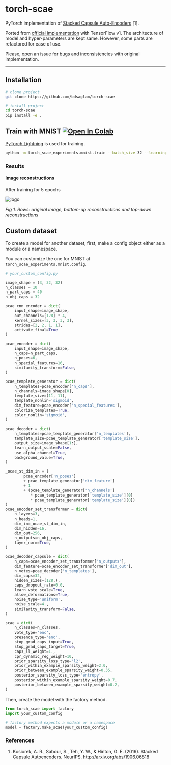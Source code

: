

# torch-scae 

PyTorch implementation of [Stacked Capsule Auto-Encoders](http://arxiv.org/abs/1906.06818) \[1\].

Ported from [official implementation](https://github.com/akosiorek/stacked_capsule_autoencoders) with TensorFlow v1. 
The architecture of model and hyper-parameters are kept same. 
However, some parts are refactored for ease of use. 

Please, open an issue for bugs and inconsistencies with original implementation.



---
## Installation   
```bash
# clone project   
git clone https://github.com/bdsaglam/torch-scae   

# install project   
cd torch-scae
pip install -e .
 ```
 
## Train with MNIST [![Open In Colab](https://colab.research.google.com/assets/colab-badge.svg)](https://github.com/bdsaglam/torch-scae/blob/master/torch_scae_experiments/mnist/train.ipynb)

[PyTorch Lightning](https://github.com/PyTorchLightning/pytorch-lightning) is used for training.

```bash
python -m torch_scae_experiments.mnist.train --batch_size 32 --learning_rate 1e-4
```

### Results
#### Image reconstructions
After training for 5 epochs

![logo](https://raw.githubusercontent.com/bdsaglam/torch-scae/master/.resources/mnist-recons.png)

*Fig 1. Rows: original image, bottom-up reconstructions and top-down reconstructions*


## Custom dataset
To create a model for another dataset, 
first, make a config object either as a module or a namespace. 

You can customize the one for MNIST at ```torch_scae_experiments.mnist.config```. 

```python
# your_custom_config.py

image_shape = (3, 32, 32)
n_classes = 10
n_part_caps = 40
n_obj_caps = 32

pcae_cnn_encoder = dict(
    input_shape=image_shape,
    out_channels=[128] * 4,
    kernel_sizes=[3, 3, 3, 3],
    strides=[2, 2, 1, 1],
    activate_final=True
)

pcae_encoder = dict(
    input_shape=image_shape,
    n_caps=n_part_caps,
    n_poses=6,
    n_special_features=16,
    similarity_transform=False,
)

pcae_template_generator = dict(
    n_templates=pcae_encoder['n_caps'],
    n_channels=image_shape[0],
    template_size=(11, 11),
    template_nonlin='sigmoid',
    dim_feature=pcae_encoder['n_special_features'],
    colorize_templates=True,
    color_nonlin='sigmoid',
)

pcae_decoder = dict(
    n_templates=pcae_template_generator['n_templates'],
    template_size=pcae_template_generator['template_size'],
    output_size=image_shape[1:],
    learn_output_scale=False,
    use_alpha_channel=True,
    background_value=True,
)

_ocae_st_dim_in = (
        pcae_encoder['n_poses']
        + pcae_template_generator['dim_feature']
        + 1
        + (pcae_template_generator['n_channels']
           * pcae_template_generator['template_size'][0]
           * pcae_template_generator['template_size'][0])
)
ocae_encoder_set_transformer = dict(
    n_layers=3,
    n_heads=1,
    dim_in=_ocae_st_dim_in,
    dim_hidden=16,
    dim_out=256,
    n_outputs=n_obj_caps,
    layer_norm=True,
)

ocae_decoder_capsule = dict(
    n_caps=ocae_encoder_set_transformer['n_outputs'],
    dim_feature=ocae_encoder_set_transformer['dim_out'],
    n_votes=pcae_decoder['n_templates'],
    dim_caps=32,
    hidden_sizes=(128,),
    caps_dropout_rate=0.0,
    learn_vote_scale=True,
    allow_deformations=True,
    noise_type='uniform',
    noise_scale=4.,
    similarity_transform=False,
)

scae = dict(
    n_classes=n_classes,
    vote_type='enc',
    presence_type='enc',
    stop_grad_caps_input=True,
    stop_grad_caps_target=True,
    caps_ll_weight=1.,
    cpr_dynamic_reg_weight=10,
    prior_sparsity_loss_type='l2',
    prior_within_example_sparsity_weight=2.0,
    prior_between_example_sparsity_weight=0.35,
    posterior_sparsity_loss_type='entropy',
    posterior_within_example_sparsity_weight=0.7,
    posterior_between_example_sparsity_weight=0.2,
)
```

Then, create the model with the factory method.

```python
from torch_scae import factory
import your_custom_config

# factory method expects a module or a namespace
model = factory.make_scae(your_custom_config)
```


### References

1. Kosiorek, A. R., Sabour, S., Teh, Y. W., & Hinton, G. E. (2019). 
Stacked Capsule Autoencoders. NeurIPS. 
http://arxiv.org/abs/1906.06818
